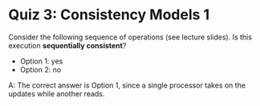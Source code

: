 # Quiz 3: Consistency Models 1

Consider the following sequence of operations (see lecture slides). Is this execution **sequentially consistent**?

- Option 1: yes
- Option 2: no

A: The correct answer is Option 1, since a single processor takes on the updates while another reads.
